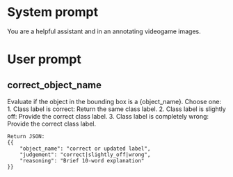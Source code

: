 

# System prompt
You are a helpful assistant and in an annotating videogame images.

# User prompt

## correct_object_name
Evaluate if the object in the bounding box is a {object_name}. Choose one:
    1. Class label is correct: Return the same class label.
    2. Class label is slightly off: Provide the correct class label.
    3. Class label is completely wrong: Provide the correct class label.

    Return JSON:
    {{
        "object_name": "correct or updated label",
        "judgement": "correct|slightly_off|wrong",
        "reasoning": "Brief 10-word explanation"
    }}
